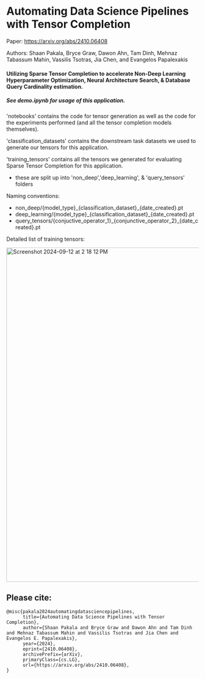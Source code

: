 # Automating Data Science Pipelines with Tensor Completion

Paper: https://arxiv.org/abs/2410.06408

Authors: Shaan Pakala, Bryce Graw, Dawon Ahn, Tam Dinh, Mehnaz Tabassum Mahin, Vassilis Tsotras, Jia Chen, and Evangelos Papalexakis

#### Utilizing Sparse Tensor Completion to accelerate Non-Deep Learning Hyperparameter Optimization, Neural Architecture Search, & Database Query Cardinality estimation.

##### See demo.ipynb for usage of this application.

'notebooks' contains the code for tensor generation as well as the code for the experiments performed (and all the tensor completion models themselves).

'classification_datasets' contains the downstream task datasets we used to generate our tensors for this application.

'training_tensors' contains all the tensors we generated for evaluating Sparse Tensor Completion for this application.
  - these are split up into 'non_deep','deep_learning', & 'query_tensors' folders

Naming conventions:
  - non_deep/{model_type}\_{classification\_dataset}\_{date\_created}.pt
  - deep_learning/{model_type}\_{classification\_dataset}\_{date\_created}.pt
  - query_tensors/{conjuctive\_operator\_1}_{conjunctive\_operator\_2}\_{date\_created}.pt


Detailed list of training tensors:

<img width="875" alt="Screenshot 2024-09-12 at 2 18 12 PM" src="https://github.com/user-attachments/assets/2b95f2cb-f21f-406d-a7cd-c4a6c26566a0">



## Please cite:

```
@misc{pakala2024automatingdatasciencepipelines,
      title={Automating Data Science Pipelines with Tensor Completion}, 
      author={Shaan Pakala and Bryce Graw and Dawon Ahn and Tam Dinh and Mehnaz Tabassum Mahin and Vassilis Tsotras and Jia Chen and Evangelos E. Papalexakis},
      year={2024},
      eprint={2410.06408},
      archivePrefix={arXiv},
      primaryClass={cs.LG},
      url={https://arxiv.org/abs/2410.06408}, 
}
```
